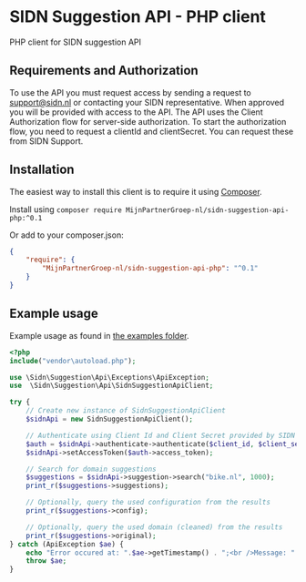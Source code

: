 # SIDN Suggestion API - PHP client
PHP client for SIDN suggestion API

## Requirements and Authorization ##
To use the API you must request access by sending a request to support@sidn.nl or contacting your 
SIDN representative. When approved you will be provided with access to the API. The API uses the 
Client Authorization flow for server-side authorization. To start the authorization flow, you need 
to request a clientId and clientSecret. You can request these from SIDN Support. 

## Installation ##
The easiest way to install this client is to require it using [Composer](http://getcomposer.org/doc/00-intro.md).

Install using `composer require MijnPartnerGroep-nl/sidn-suggestion-api-php:^0.1`

Or add to your composer.json:
```JSON
{ 
    "require": {
        "MijnPartnerGroep-nl/sidn-suggestion-api-php": "^0.1"
    }
}
```

## Example usage ##
Example usage as found in [the examples folder](Examples/Usage.php).
```PHP
<?php
include("vendor\autoload.php");

use \Sidn\Suggestion\Api\Exceptions\ApiException;
use  \Sidn\Suggestion\Api\SidnSuggestionApiClient;

try {
    // Create new instance of SidnSuggestionApiClient
    $sidnApi = new SidnSuggestionApiClient();

    // Authenticate using Client Id and Client Secret provided by SIDN
    $auth = $sidnApi->authenticate->authenticate($client_id, $client_secret);
    $sidnApi->setAccessToken($auth->access_token);

    // Search for domain suggestions
    $suggestions = $sidnApi->suggestion->search("bike.nl", 1000);
    print_r($suggestions->suggestions);

    // Optionally, query the used configuration from the results
    print_r($suggestions->config);

    // Optionally, query the used domain (cleaned) from the results
    print_r($suggestions->original);
} catch (ApiException $ae) {
    echo "Error occured at: ".$ae->getTimestamp() . ";<br />Message: ".$ae->getMessage();
    throw $ae;
}
```` 
